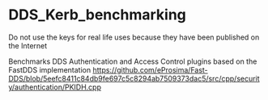 # DDS_Kerb_benchmarking
Do not use the keys for real life uses because they have been published on the Internet

Benchmarks DDS Authentication and Access Control plugins based on the FastDDS implementation https://github.com/eProsima/Fast-DDS/blob/5eefc8411c84db9fe697c5c8294ab7509373dac5/src/cpp/security/authentication/PKIDH.cpp

